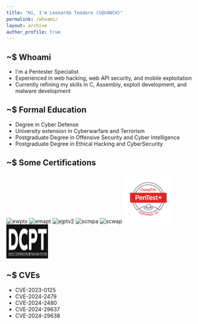 ```yaml
---
title: "Hi, I'm Leonardo Teodoro (SQU4NCH)"
permalink: /whoami/
layout: archive
author_profile: true
---
```


## ~$ Whoami

- I'm a Pentester Specialist
- Experienced in web hacking, web API security, and mobile exploitation
- Currently refining my skills in C, Assembly, exploit development, and malware development

## ~$ Formal Education
- Degree in Cyber Defense
- University extension in Cyberwarfare and Terrorism
- Postgraduate Degree in Offensive Security and Cyber Intelligence
- Postgraduate Degree in Ethical Hacking and CyberSecurity

## ~$ Some Certifications
<p align="left">
    <img src="https://security.ine.com/wp-content/uploads/2023/08/eWPTX.png" alt="ewptx" width="80" height="80"/>
    <img src="https://security.ine.com/wp-content/uploads/2023/08/eMAPT.png" alt="emapt" width="80" height="80"/>
    <img src="https://security.ine.com/wp-content/uploads/2023/08/eJPT-1.png" alt="ejptv2" width="80" height="80"/>
    <img src="https://sec4us.com.br/static/images/logo-scmpa.png" alt="scmpa" width="90" height="90"/>
    <img src="https://sec4us.com.br/static/images/logo-scwap.png" alt="scwap" width="90" height="90"/> 
    <img src="/assets/images/main/PenTest+.png" alt="pentest+" width="130" height="130"/>
    <img src="/assets/images/main/dcpt-logo.png" alt="dcpt" width="110" height="90"/> 
</p>

## ~$ CVEs
- CVE-2023-0125
- CVE-2024-2479
- CVE-2024-2480
- CVE-2024-29637
- CVE-2024-29638
